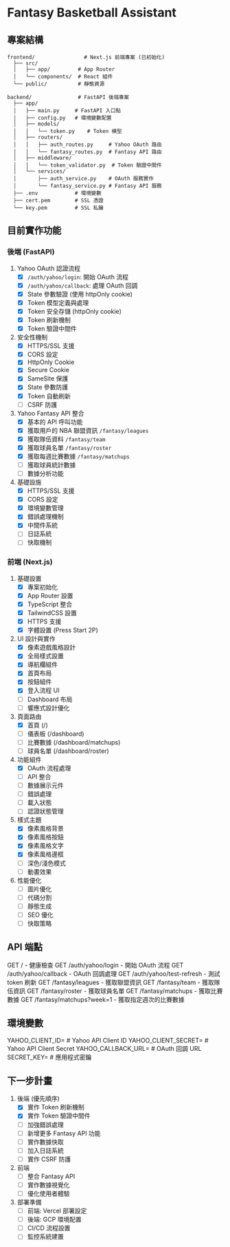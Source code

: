 # Fantasy Basketball Assistant

## 專案結構
```
frontend/                # Next.js 前端專案 (已初始化)
  ├── src/
  │   ├── app/         # App Router
  │   └── components/  # React 組件
  └── public/          # 靜態資源

backend/               # FastAPI 後端專案
  ├── app/
  │   ├── main.py     # FastAPI 入口點
  │   ├── config.py   # 環境變數配置
  │   ├── models/
  │   │   └── token.py    # Token 模型
  │   ├── routers/
  │   │   ├── auth_routes.py     # Yahoo OAuth 路由
  │   │   └── fantasy_routes.py  # Fantasy API 路由
  │   ├── middleware/
  │   │   └── token_validator.py  # Token 驗證中間件
  │   └── services/
  │       ├── auth_service.py    # OAuth 服務實作
  │       └── fantasy_service.py # Fantasy API 服務
  ├── .env            # 環境變數
  ├── cert.pem        # SSL 憑證
  └── key.pem         # SSL 私鑰
```
## 目前實作功能

### 後端 (FastAPI)
1. Yahoo OAuth 認證流程
   - [x] `/auth/yahoo/login`: 開始 OAuth 流程
   - [x] `/auth/yahoo/callback`: 處理 OAuth 回調
   - [x] State 參數驗證 (使用 httpOnly cookie)
   - [x] Token 模型定義與處理
   - [x] Token 安全存儲 (httpOnly cookie)
   - [x] Token 刷新機制
   - [x] Token 驗證中間件

2. 安全性機制
   - [x] HTTPS/SSL 支援
   - [x] CORS 設定
   - [x] HttpOnly Cookie
   - [x] Secure Cookie
   - [x] SameSite 保護
   - [x] State 參數防護
   - [x] Token 自動刷新
   - [ ] CSRF 防護

3. Yahoo Fantasy API 整合
   - [x] 基本的 API 呼叫功能
   - [x] 獲取用戶的 NBA 聯盟資訊 `/fantasy/leagues`
   - [x] 獲取隊伍資料 `/fantasy/team`
   - [x] 獲取球員名單 `/fantasy/roster`
   - [x] 獲取每週比賽數據 `/fantasy/matchups`
   - [ ] 獲取球員統計數據
   - [ ] 數據分析功能

4. 基礎設施
   - [x] HTTPS/SSL 支援
   - [x] CORS 設定
   - [x] 環境變數管理
   - [x] 錯誤處理機制
   - [x] 中間件系統
   - [ ] 日誌系統
   - [ ] 快取機制

### 前端 (Next.js)
1. 基礎設置
   - [x] 專案初始化
   - [x] App Router 設置
   - [x] TypeScript 整合
   - [x] TailwindCSS 設置
   - [x] HTTPS 支援
   - [x] 字體設置 (Press Start 2P)

2. UI 設計與實作
   - [x] 像素遊戲風格設計
   - [x] 全局樣式設置
   - [x] 導航欄組件
   - [x] 首頁布局
   - [x] 按鈕組件
   - [x] 登入流程 UI
   - [ ] Dashboard 布局
   - [ ] 響應式設計優化

3. 頁面路由
   - [x] 首頁 (/)
   - [ ] 儀表板 (/dashboard)
   - [ ] 比賽數據 (/dashboard/matchups)
   - [ ] 球員名單 (/dashboard/roster)

4. 功能組件
   - [x] OAuth 流程處理
   - [ ] API 整合
   - [ ] 數據展示元件
   - [ ] 錯誤處理
   - [ ] 載入狀態
   - [ ] 認證狀態管理

5. 樣式主題
   - [x] 像素風格背景
   - [x] 像素風格按鈕
   - [x] 像素風格文字
   - [x] 像素風格邊框
   - [ ] 深色/淺色模式
   - [ ] 動畫效果

6. 性能優化
   - [ ] 圖片優化
   - [ ] 代碼分割
   - [ ] 靜態生成
   - [ ] SEO 優化
   - [ ] 快取策略

## API 端點

GET  /                         - 健康檢查
GET  /auth/yahoo/login        - 開始 OAuth 流程
GET  /auth/yahoo/callback     - OAuth 回調處理
GET  /auth/yahoo/test-refresh - 測試 token 刷新
GET  /fantasy/leagues         - 獲取聯盟資訊
GET  /fantasy/team           - 獲取隊伍資訊
GET  /fantasy/roster         - 獲取球員名單
GET  /fantasy/matchups         - 獲取比賽數據
GET  /fantasy/matchups?week=1  - 獲取指定週次的比賽數據

## 環境變數

YAHOO_CLIENT_ID=     # Yahoo API Client ID
YAHOO_CLIENT_SECRET= # Yahoo API Client Secret
YAHOO_CALLBACK_URL=  # OAuth 回調 URL
SECRET_KEY=          # 應用程式密鑰

## 下一步計畫
1. 後端 (優先順序)
   - [x] 實作 Token 刷新機制
   - [x] 實作 Token 驗證中間件
   - [ ] 加強錯誤處理
   - [ ] 新增更多 Fantasy API 功能
   - [ ] 實作數據快取
   - [ ] 加入日誌系統
   - [ ] 實作 CSRF 防護

2. 前端
   - [ ] 整合 Fantasy API
   - [ ] 實作數據視覺化
   - [ ] 優化使用者體驗

3. 部署準備
   - [ ] 前端: Vercel 部署設定
   - [ ] 後端: GCP 環境配置
   - [ ] CI/CD 流程設置
   - [ ] 監控系統建置